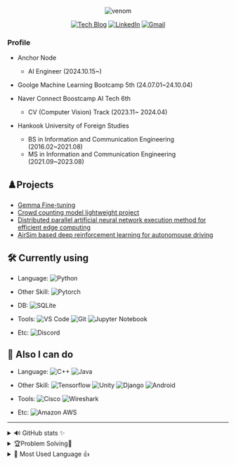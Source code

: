 <div align='center'>

![venom](https://capsule-render.vercel.app/api?type=venom&height=200&text=Welcome!&fontSize=70&color=0:111111,100:444444&stroke=ffffff)


[![Tech Blog](https://img.shields.io/badge/-Tech%20Blog-000000?style=flat&logo=tistory&logoColor=white)](https://rnltls.tistory.com/)
[![LinkedIn](https://img.shields.io/badge/-LinkedIn-0A66C2?style=flat&logo=linkedin&logoColor=white)](https://www.linkedin.com/in/%EC%8A%B9%ED%99%98-%EA%B0%95-8b5276295/)
[![Gmail](https://img.shields.io/badge/Gmail--informational?style=social&logo=gmail)](https://mail.google.com/mail/?view=cm&fs=1&to=rnltls97@gmail.com)

</div>

### Profile
- Anchor Node
  - AI Engineer (2024.10.15~)


- Goolge Machine Learning Bootcamp 5th (24.07.01~24.10.04)  
  
- Naver Connect Boostcamp AI Tech 6th
  - CV (Computer Vision) Track (2023.11~ 2024.04)

- Hankook University of Foreign Studies
  - BS in Information and Communication Engineering (2016.02~2021.08)
  - MS in Information and Communication Engineering (2021.09~2023.08)

## ♟️Projects
- [Gemma Fine-tuning](https://github.com/kangshwan/hogwarts_chatbot)
- [Crowd counting model lightweight project](https://github.com/boostcampaitech6/level2-3-cv-finalproject-cv-04?tab=readme-ov-file#%EC%A3%BC%EB%85%B8%ED%83%80---%EA%B5%B0%EC%A4%91-%EA%B3%84%EC%88%98crowd-counting-%EB%AA%A8%EB%8D%B8%EC%9D%98-%EA%B3%84%EC%82%B0-%ED%9A%A8%EC%9C%A8%EC%84%B1%EC%9D%84-%EC%9C%84%ED%95%9C-%EA%B2%BD%EB%9F%89-%EB%AA%A8%EB%8D%B8%EB%A7%81-%EA%B8%B0%EC%97%85-%EC%97%B0%EA%B3%84-%ED%94%84%EB%A1%9C%EC%A0%9D%ED%8A%B8)  
- [Distributed parallel artificial neural network execution method for efficient edge computing](https://www.riss.kr/search/detail/DetailView.do?p_mat_type=be54d9b8bc7cdb09&control_no=f09c4efce71739edffe0bdc3ef48d419&keyword=%EA%B0%95%EC%8A%B9%ED%99%98)  
- [AirSim based deep reinforcement learning for autonomouse driving](https://github.com/ESELab-KSK/DeepRLCar)


## 🛠 Currently using
- Language: 
![Python](https://img.shields.io/badge/-Python-3776AB?style=flat&logo=Python&logoColor=white)
- Other Skill: 
![Pytorch](https://img.shields.io/badge/Pytorch-FF6F00?style=flat&logo=pytorch&logoColor=white)

- DB:
![SQLite](https://img.shields.io/badge/SQLite-003B57?style=flat&logo=sqlite&logoColor=white)
- Tools: 
![VS Code](https://img.shields.io/badge/-VS%20Code-007ACC?style=flat&logo=visual-studio-code)
![Git](https://img.shields.io/badge/-Git-F05032?style=flat&logo=git&logoColor=white)
![Jupyter Notebook](https://img.shields.io/badge/-jupyter-F37626?style=flat&logo=jupyter&logoColor=white)

- Etc:
![Discord](https://img.shields.io/badge/Discord-5865F2?style=flat&logo=discord&logoColor=white)

## 🔧 Also I can do
- Language: 
![C++](https://img.shields.io/badge/-C++-00599C?style=flat&logo=cplusplus)
![Java](https://img.shields.io/badge/-java-2F2625?style=flat&logo=coffeescript)

- Other Skill:
![Tensorflow](https://img.shields.io/badge/Tensorflow-ee4c2c?style=flat&logo=tensorflow&logoColor=white)
![Unity](https://img.shields.io/badge/Unity-ffffff?style=flat&logo=unity&logoColor=black)
![Django](https://img.shields.io/badge/-Django-092E20?style=flat&logo=Django)
![Android](https://img.shields.io/badge/Android-green?logo=Android&logoColor=white)
- Tools:
![Cisco](https://img.shields.io/badge/Cisco-1BA0D7?logo=Cisco&logoColor=white)
![Wireshark](https://img.shields.io/badge/Wireshark-1679A7?logo=Wireshark&logoColor=white)
- Etc:
![Amazon AWS](https://img.shields.io/badge/Amazon%20AWS-232F3E?style=flat&logo=amazon-aws)
---
	
<details>
<summary>🔊 GitHub stats ✨</summary>
<div markdown="1">
	
![Kang's GitHub stats](https://github-readme-stats.vercel.app/api?username=kangshwan&show_icons=true&theme=radical)
</div>
</details>

<details>
<summary> 🏆Problem Solving💽</summary>
<details>
<summary>🏆 BOJ RANK 💽</summary>
<div markdown="1">

[![Solved.ac프로필](http://mazassumnida.wtf/api/generate_badge?boj=rnltls95)](https://solved.ac/rnltls95)
</div>
</details>
<details>
<summary>🏆 CODE TREE RANK 💽</summary>
<div markdown="1">

[![](https://banner.codetree.ai/v1/banner/rnltls95)](https://www.codetree.ai/profiles/rnltls95)
</div>
</details>
</details>
<details>
<summary>💪 Most Used Language 👍</summary>
<div markdown="1">
	
[![Top Langs](https://github-readme-stats.vercel.app/api/top-langs/?username=kangshwan)](https://github.com/anuraghazra/github-readme-stats)
</div>
</details>
<!--
**kangshwan/kangshwan** is a ✨ _special_ ✨ repository because its `README.md` (this file) appears on your GitHub profile.

Here are some ideas to get you started:

- 🔭 I’m currently working on ...
- 🌱 I’m currently learning ...
- 👯 I’m looking to collaborate on ...
- 🤔 I’m looking for help with ...
- 💬 Ask me about ...
- 📫 How to reach me: ...
- 😄 Pronouns: ...
- ⚡ Fun fact: ...
-->
